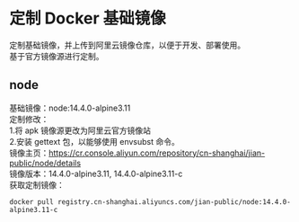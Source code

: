 # 定制 Docker 基础镜像

定制基础镜像，并上传到阿里云镜像仓库，以便于开发、部署使用。  
基于官方镜像源进行定制。

## node

基础镜像：node:14.4.0-alpine3.11  
定制修改：  
1.将 apk 镜像源更改为阿里云官方镜像站  
2.安装 gettext 包，以能够使用 envsubst 命令。  
镜像主页：https://cr.console.aliyun.com/repository/cn-shanghai/jian-public/node/details  
镜像版本：14.4.0-alpine3.11, 14.4.0-alpine3.11-c  
获取定制镜像：
```
docker pull registry.cn-shanghai.aliyuncs.com/jian-public/node:14.4.0-alpine3.11-c
```